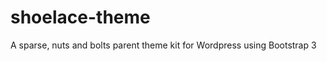 shoelace-theme
==============

A sparse, nuts and bolts parent theme kit for Wordpress using Bootstrap 3
